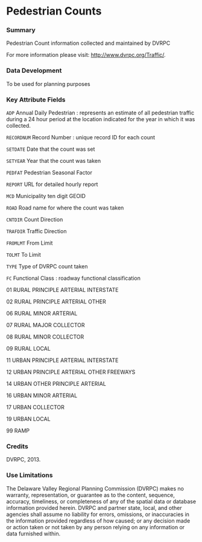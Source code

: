 # Pedestrian Counts

### Summary
Pedestrian Count information collected and maintained by DVRPC 

For more information please visit: http://www.dvrpc.org/Traffic/.

### Data Development

To be used for planning purposes

### Key Attribute Fields
`ADP` Annual Daily Pedestrian : represents an estimate of all pedestrian traffic during a 24 hour period at the location indicated for the year in which it was collected. 

`RECORDNUM` Record Number : unique record ID for each count

`SETDATE` Date that the count was set

`SETYEAR` Year that the count was taken

`PEDFAT` Pedestrian Seasonal Factor

`REPORT` URL for detailed hourly report

`MCD` Municipality ten digit GEOID 

`ROAD` Road name for where the count was taken

`CNTDIR` Count Direction

`TRAFDIR` Traffic Direction

`FROMLMT` From Limit 

`TOLMT` To Limit

`TYPE` Type of DVRPC count taken

`FC` Functional Class : roadway functional classification 

01 RURAL PRINCIPLE ARTERIAL INTERSTATE

02 RURAL PRINCIPLE ARTERIAL OTHER

06 RURAL MINOR ARTERIAL

07 RURAL MAJOR COLLECTOR

08 RURAL MINOR COLLECTOR

09 RURAL LOCAL

11 URBAN PRINCIPLE ARTERIAL INTERSTATE

12 URBAN PRINCIPLE ARTERIAL OTHER FREEWAYS

14 URBAN OTHER PRINCIPLE ARTERIAL

16 URBAN MINOR ARTERIAL

17 URBAN COLLECTOR

19 URBAN LOCAL

99 RAMP


### Credits
DVRPC, 2013.

### Use Limitations
The Delaware Valley Regional Planning Commission (DVRPC) makes no warranty, representation, or guarantee as to the content, sequence, accuracy, timeliness, or completeness of any of the spatial data or database information provided herein. DVRPC and partner state, local, and other agencies shall assume no liability for errors, omissions, or inaccuracies in the information provided regardless of how caused; or any decision made or action taken or not taken by any person relying on any information or data furnished within. 


